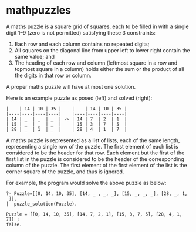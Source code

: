 # mathpuzzles

A maths puzzle is a square grid of squares, each to be filled in with
a single digit 1–9 (zero is not permitted) satisfying these 3 constraints:

 1. Each row and each column contains no repeated digits;
 2. All squares on the diagonal line from upper left to lower right
    contain the same value; and
 3. The heading of each row and column (leftmost square in a row and 
    topmost square in a column) holds either the sum or the product of 
    all the digits in that row or column.

A proper maths puzzle will have at most one solution.

Here is an example puzzle as posed (left) and solved (right):

    |    | 14 | 10 | 35 |    |    | 14 | 10 | 35 |
    |----|----|----|----|    |----|----|----|----|
    | 14 | _  | _  | _  | -> | 14 | 7  | 2  | 1  |
    | 15 | _  | _  | _  |    | 15 | 3  | 7  | 5  |
    | 28 | _  | 1  | _  |    | 28 | 4  | 1  | 7  |

A maths puzzle is represented as a list of lists, each of the
same length, representing a single row of the puzzle. The first element
of each list is considered to be the header for that row. Each element
but the first of the first list in the puzzle is considered to be the
header of the corresponding column of the puzzle. The first element
of the first element of the list is the corner square of the puzzle,
and thus is ignored.

For example, the program would solve the above puzzle as below:

```
?- Puzzle=[[0, 14, 10, 35], [14, _ , _, _], [15, _, _, _], [28, _, 1, _]],
|  puzzle_solution(Puzzle).

Puzzle = [[0, 14, 10, 35], [14, 7, 2, 1], [15, 3, 7, 5], [28, 4, 1, 7]] ;
false.
```
